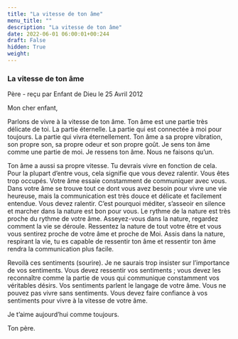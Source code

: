 ```yaml
---
title: "La vitesse de ton âme"
menu_title: ""
description: "La vitesse de ton âme"
date: 2022-06-01 06:00:01+00:244
draft: False
hidden: True
weight:
---
```

### La vitesse de ton âme

Père - reçu par Enfant de Dieu le 25 Avril 2012


Mon cher enfant,

Parlons de vivre à la vitesse de ton âme. Ton âme est une partie très délicate de toi. La partie éternelle. La partie qui est connectée à moi pour toujours. La partie qui vivra éternellement. Ton âme a sa propre vibration, son propre son, sa propre odeur et son propre goût. Je sens ton âme comme une partie de moi. Je ressens ton âme. Nous ne faisons qu’un.

Ton âme a aussi sa propre vitesse. Tu devrais vivre en fonction de cela. Pour la plupart d’entre vous, cela signifie que vous devez ralentir. Vous êtes trop occupés. Votre âme essaie constamment de communiquer avec vous. Dans votre âme se trouve tout ce dont vous avez besoin pour vivre une vie heureuse, mais la communication est très douce et délicate et facilement entendue. Vous devez ralentir. C’est pourquoi méditer, s’asseoir en silence et marcher dans la nature est bon pour vous. Le rythme de la nature est très proche du rythme de votre âme. Asseyez-vous dans la nature, regardez comment la vie se déroule. Ressentez la nature de tout votre être et vous vous sentirez proche de votre âme et proche de Moi. Assis dans la nature, respirant la vie, tu es capable de ressentir ton âme et ressentir ton âme rendra la communication plus facile.

Revoilà ces sentiments (sourire). Je ne saurais trop insister sur l’importance de vos sentiments. Vous devez ressentir vos sentiments ; vous devez les reconnaître comme la partie de vous qui communique constamment vos véritables désirs. Vos sentiments parlent le langage de votre âme. Vous ne pouvez pas vivre sans sentiments. Vous devez faire confiance à vos sentiments pour vivre à la vitesse de votre âme.

Je t’aime aujourd’hui comme toujours.

Ton père.


